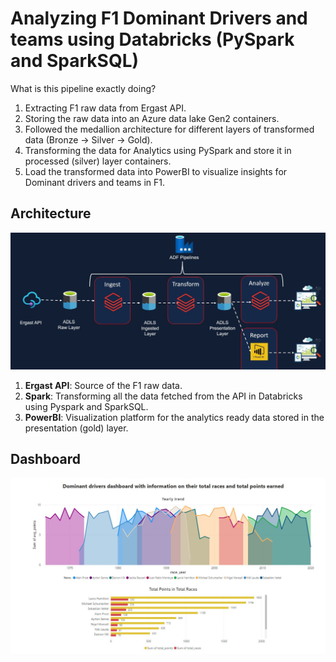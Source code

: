 # Analyzing F1 Dominant Drivers and teams using Databricks (PySpark and SparkSQL)

What is this pipeline exactly doing?

1. Extracting F1 raw data from Ergast API.
2. Storing the raw data into an Azure data lake Gen2 containers.
3. Followed the medallion architecture for different layers of transformed data (Bronze → Silver → Gold).
4. Transforming the data for Analytics using PySpark and store it in processed (silver) layer containers.
5. Load the transformed data into PowerBI to visualize insights for Dominant drivers and teams in F1.

## Architecture
![Architecture](assets/F1.JPG)
1. **Ergast API**: Source of the F1 raw data.
2. **Spark**: Transforming all the data fetched from the API in Databricks using Pyspark and SparkSQL.
4. **PowerBI**: Visualization platform for the analytics ready data stored in the presentation (gold) layer.

## Dashboard
![Dashboard](assets/F1_dashboard.JPG)
